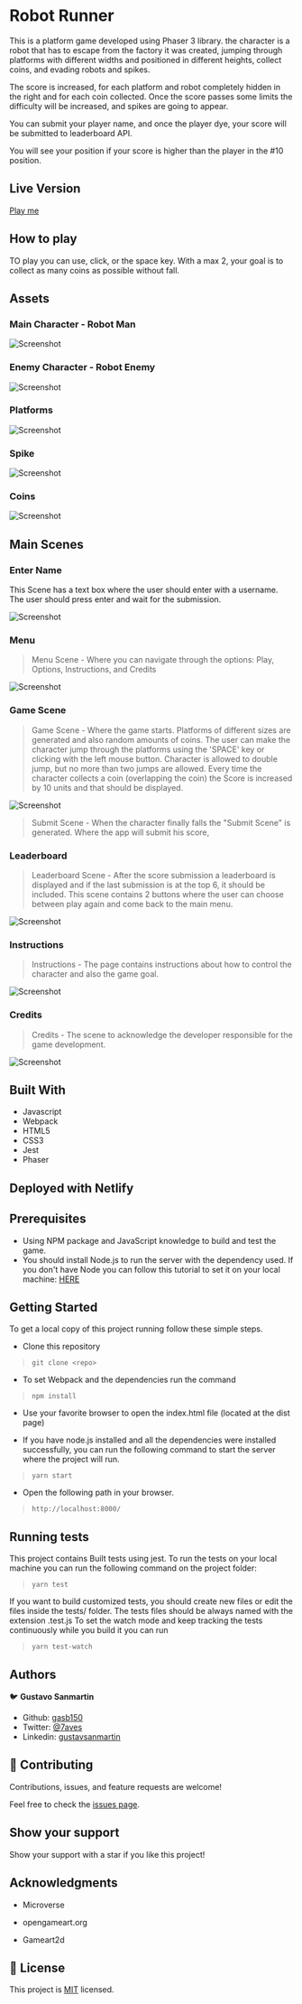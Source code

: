 # Robot Runner

This is a platform game developed using Phaser 3 library. the character is a robot that has to escape from the factory it was created, jumping through platforms with different widths and positioned in different heights, collect coins, and evading robots and spikes.

The score is increased, for each platform and robot completely hidden in the right and for each coin collected. Once the score passes some limits the difficulty will be increased, and spikes are going to appear.

You can submit your player name, and once the player dye, your score will be submitted to leaderboard API.

You will see your position if your score is higher than the player in the #10 position.

## Live Version 

[Play me](https://thirsty-mcnulty-d6efb3.netlify.app/)

## How to play

TO play you can use, click, or the space key.
 With a max 2, your goal is to collect as many coins as possible without fall.

 ## Assets

 ### Main Character - Robot Man

![Screenshot](./src/assets/images/player.png)

### Enemy Character - Robot Enemy
![Screenshot](./src/assets/images/robotEnemy.png)

### Platforms

![Screenshot](./src/assets/images/platform.png)

### Spike

![Screenshot](./src/assets/images/Spike.png)

### Coins

![Screenshot](./src/assets/images/coin.png)

## Main Scenes

### Enter Name
 This Scene has a text box where the user should enter with a username. The user should press enter and wait for the submission. 

 ![Screenshot](./src/assets/images/entername.jpeg)

### Menu


> Menu Scene - Where you can navigate through the options: Play, Options, Instructions, and Credits

![Screenshot](./src/assets/images/menu.jpeg)


### Game Scene

> Game Scene - Where the game starts. Platforms of different sizes are generated and also random amounts of coins. The user can make the character jump through the platforms using the 'SPACE' key or clicking with the left mouse button. Character is allowed to double jump, but no more than two jumps are allowed. Every time the character collects a coin (overlapping the coin) the Score is increased by 10 units and that should be displayed.

![Screenshot](./src/assets/images/game.jpeg)



> Submit Scene - When the character finally falls the "Submit Scene" is generated. Where the app will submit his score, 

### Leaderboard

> Leaderboard Scene - After the score submission a leaderboard is displayed and if the last submission is at the top 6, it should be included. This scene contains 2 buttons where the user can choose between play again and come back to the main menu.

![Screenshot](./src/assets/images/leaderboard.jpeg)

### Instructions

> Instructions - The page contains instructions about how to control the character and also the game goal.

![Screenshot](./src/assets/images/instrutctions.jpeg)

### Credits

> Credits - The scene to acknowledge the developer responsible for the game development.

![Screenshot](./src/assets/images/credits.jpeg)

## Built With

- Javascript
- Webpack
- HTML5
- CSS3
- Jest
- Phaser

## Deployed with Netlify

## Prerequisites

- Using NPM package and JavaScript knowledge to build and test the game.
- You should install Node.js to run the server with the dependency used. If you don't have Node you can follow this tutorial to set it on your local machine: [HERE](https://www.w3schools.com/nodejs/default.asp)


## Getting Started

To get a local copy of this project running follow these simple steps.

- Clone this repository
 > `git clone <repo>`

- To set Webpack and the dependencies run the command
> `npm install`
- Use your favorite browser to open the index.html file (located at the dist page)

- If you have node.js installed and all the dependencies were installed successfully, you can run the following command to start the server where the project will run.

> `yarn start`

- Open the following path in your browser.

> `http://localhost:8000/`

## Running tests

This project contains Built tests using jest. To run the tests on your local machine you can run the following command on the project folder:
 > `yarn test`

 If you want to build customized tests, you should create new files or edit the files inside the tests/ folder.
 The tests files should be always named with the extension .test.js
 To set the watch mode and keep tracking the tests continuously while you build it you can run
> `yarn test-watch`


## Authors

:bird: **Gustavo Sanmartin** 

- Github: [gasb150](https://github.com/gasb150)
- Twitter: [@7aves](https://twitter.com/7aves)
- Linkedin: [gustavsanmartin](https://www.linkedin.com/in/gustavsanmartin/)


## 🤝 Contributing

Contributions, issues, and feature requests are welcome!

Feel free to check the [issues page](issues/).


## Show your support

Show your support with a star if you like this project!

## Acknowledgments

- Microverse

- opengameart.org

- Gameart2d

## 📝 License

<p>This project is <a href="LICENSE">MIT</a> licensed.</p>